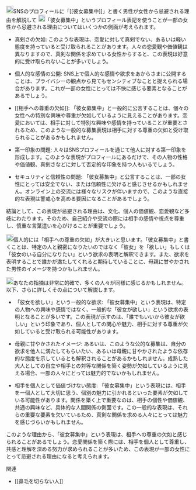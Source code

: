 
<img src='https://scrapbox.io/api/pages/nishio/nishio/icon' alt='nishio.icon' height="19.5"/>SNSのプロフィールに「[[彼女募集中]]」と書く男性が女性から忌避される理由を解説して
<img src='https://scrapbox.io/api/pages/nishio/gpt/icon' alt='gpt.icon' height="19.5"/>「彼女募集中」というプロフィール表記を使うことが一部の女性から忌避される理由についてはいくつかの側面が考えられます。

- 真剣さの欠如: このような表現は、恋愛に対して真剣でない、あるいは軽い態度を持っていると受け取られることがあります。人々の恋愛観や価値観は異なりますので、真剣な関係を求めている女性からすると、この表現は好意的に受け取られないことが多いでしょう。

- 個人的な感情の公開: SNS上で個人的な感情や欲求をあからさまに公開することは、プライバシーの観点から見てもセンシティブなことと捉えられる場合があります。これが一部の女性にとっては不快に感じる要素となることがあるでしょう。

- [[相手への尊重の欠如]]: 「彼女募集中」と一般的に公言することは、個々の女性への特別な興味や尊重が欠如しているように見えることがあります。恋愛においては、相手に対して特別な興味や感情を持っていることが重要とされるため、このような一般的な募集表現は相手に対する尊重の欠如と受け取られることがあるかもしれません。

- 第一印象の問題: 人々はSNSプロフィールを通じて他人に対する第一印象を形成します。このような表現がプロフィールにあるだけで、その人物の性格や価値観、真剣さなどに対して否定的な印象を持つ人もいるでしょう。

- セキュリティと信頼性の問題: 「彼女募集中」と公言することは、一部の女性にとっては安全でない、または信頼性に欠けると感じさせるかもしれません。オンライン上の交流には様々なリスクが伴いますので、このような直接的な表現は警戒心を高める要因になることがあるでしょう。

結論として、この表現が忌避される理由は、文化、個人の価値観、恋愛観など多岐にわたります。そのため、自己紹介や交流の際には相手の感情や視点を尊重し、慎重な言葉遣いを心がけることが重要でしょう。

<img src='https://scrapbox.io/api/pages/nishio/nishio/icon' alt='nishio.icon' height="19.5"/>個人的には「相手への尊重の欠如」が大きいと思います。「彼女募集中」と書くことは、特定の人と親密になりたいのではなく「彼女」を「欲しい」もしくは「彼女のいる自分になりたい」という欲求の表明と解釈できます。また、欲求を表明することで誰かが満たしてくれると期待していることに、母親に甘やかされた男性のイメージを持つかもしれません。

<img src='https://scrapbox.io/api/pages/nishio/gpt/icon' alt='gpt.icon' height="19.5"/>あなたの指摘は非常に的確で、多くの人々が同様に感じるかもしれません。以下、さらに詳しくその点について解説します。

- 「彼女を欲しい」という一般的な欲求: 「彼女募集中」という表現は、特定の人物への興味や感情ではなく、一般的な「彼女が欲しい」という欲求の表明となることが多いです。この表現が示すのは、「誰でもいいから彼女が欲しい」という印象であり、個人としての関心や魅力、相手に対する尊重が欠如していると受け取られる可能性があります。

- 母親に甘やかされたイメージ: あるいは、このような公的な募集は、自分の欲求を他人に満たしてもらいたい、あるいは母親に甘やかされたような依存的な態度を示しているとも解釈されることがあるかもしれません。成熟した大人としての自立や相手との対等な関係を築く姿勢が欠如しているように見える場合、一部の人々にとっては魅力的でないかもしれません。

- 相手を個人として価値づけない態度: 「彼女募集中」という表現には、相手を一個人として大切に思う、個別の魅力に引かれるといった要素が欠如している可能性があります。関係を築く上で重要なのは、相手の個性や価値観、共通の興味など、具体的な人間関係の側面です。この一般的な表現は、それらの重要な要素を欠いているため、真剣な関係を求める人々にとっては魅力を感じづらいかもしれません。

このような理由から、「彼女募集中」という表現は、相手への尊重の欠如と感じられることがあるでしょう。恋愛関係を築く際には、相手を個人として尊重し、共感と理解を深める努力が求められることが多いため、この表現が一部の女性にとって忌避される理由になると考えられます。

関連
- [[鼻毛を切らない人]]